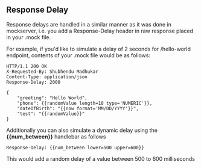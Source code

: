 ## Response Delay

Response delays are handled in a similar manner as it was done in mockserver, i.e. you add a Response-Delay header in raw response placed in your .mock file.

For example, if you'd like to simulate a delay of 2 seconds for /hello-world endpoint, contents of your .mock file would be as follows:

```
HTTP/1.1 200 OK
X-Requested-By: Shubhendu Madhukar
Content-Type: application/json
Response-Delay: 2000

{
    "greeting": "Hello World",
    "phone": {{randomValue length=10 type='NUMERIC'}},
    "dateOfBirth": "{{now format='MM/DD/YYYY'}}",
    "test": "{{randomValue}}"
}
```

Additionally you can also simulate a dynamic delay using the **{{num_between}}** handlebar as follows

```
Response-Delay: {{num_between lower=500 upper=600}}
```

This would add a random delay of a value between 500 to 600 milliseconds

